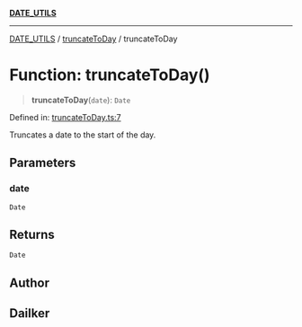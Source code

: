 [**DATE_UTILS**](../../README.md)

***

[DATE_UTILS](../../README.md) / [truncateToDay](../README.md) / truncateToDay

# Function: truncateToDay()

> **truncateToDay**(`date`): `Date`

Defined in: [truncateToDay.ts:7](https://github.com/dailker/everyutil/blob/483b8bac7542bbca68c14daba34579f97fabc512/src/date/truncateToDay.ts#L7)

Truncates a date to the start of the day.

## Parameters

### date

`Date`

## Returns

`Date`

## Author

## Dailker
